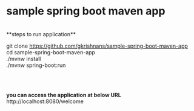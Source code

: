 # sample spring boot maven app


</br>
**steps to run application**
</br>

git clone https://github.com/gkrishnans/sample-spring-boot-maven-app </br>
cd sample-spring-boot-maven-app</br>
./mvnw install</br>
./mvnw spring-boot:run</br>

</br></br>

**you can access the application at below URL**
</br>
http://localhost:8080/welcome

